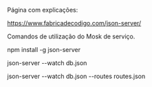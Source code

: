 Página com explicações:

https://www.fabricadecodigo.com/json-server/

Comandos de utilização do Mosk de serviço.

npm install -g json-server

json-server --watch db.json

 json-server --watch db.json --routes routes.json
